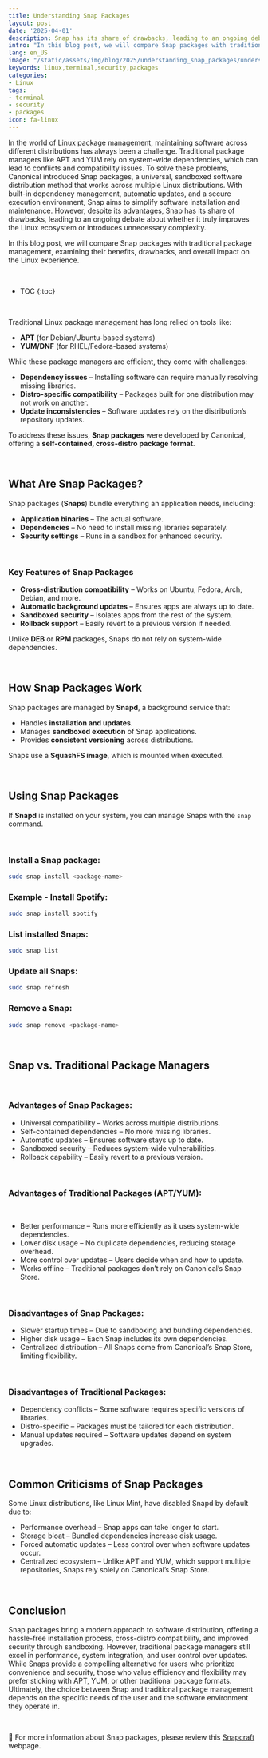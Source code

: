 ```yaml
---
title: Understanding Snap Packages
layout: post
date: '2025-04-01'
description: Snap has its share of drawbacks, leading to an ongoing debate about whether it truly improves the Linux ecosystem or introduces unnecessary complexity.
intro: "In this blog post, we will compare Snap packages with traditional package management, examining their benefits, drawbacks, and overall impact on the Linux experience." 
lang: en_US
image: "/static/assets/img/blog/2025/understanding_snap_packages/understanding_snap_packages.jpg"
keywords: linux,terminal,security,packages
categories:
- Linux
tags:
- terminal
- security
- packages
icon: fa-linux
---
```


In the world of Linux package management, maintaining software across different distributions has always been a challenge. Traditional package managers like APT and YUM rely on system-wide dependencies, which can lead to conflicts and compatibility issues. To solve these problems, Canonical introduced Snap packages, a universal, sandboxed software distribution method that works across multiple Linux distributions. With built-in dependency management, automatic updates, and a secure execution environment, Snap aims to simplify software installation and maintenance. However, despite its advantages, Snap has its share of drawbacks, leading to an ongoing debate about whether it truly improves the Linux ecosystem or introduces unnecessary complexity. 

In this blog post, we will compare Snap packages with traditional package management, examining their benefits, drawbacks, and overall impact on the Linux experience.

<br>

* TOC 
{:toc}

<br>

Traditional Linux package management has long relied on tools like:  
- **APT** (for Debian/Ubuntu-based systems)  
- **YUM/DNF** (for RHEL/Fedora-based systems)  

While these package managers are efficient, they come with challenges:  
- **Dependency issues** – Installing software can require manually resolving missing libraries.  
- **Distro-specific compatibility** – Packages built for one distribution may not work on another.  
- **Update inconsistencies** – Software updates rely on the distribution’s repository updates.  

To address these issues, **Snap packages** were developed by Canonical, offering a **self-contained, cross-distro package format**.  

<br>

## **What Are Snap Packages?**  
Snap packages (**Snaps**) bundle everything an application needs, including:  
- **Application binaries** – The actual software.  
- **Dependencies** – No need to install missing libraries separately.  
- **Security settings** – Runs in a sandbox for enhanced security.  

<br>

### **Key Features of Snap Packages**  
- **Cross-distribution compatibility** – Works on Ubuntu, Fedora, Arch, Debian, and more.  
- **Automatic background updates** – Ensures apps are always up to date.  
- **Sandboxed security** – Isolates apps from the rest of the system.  
- **Rollback support** – Easily revert to a previous version if needed.  

Unlike **DEB** or **RPM** packages, Snaps do not rely on system-wide dependencies.  

<br>

## **How Snap Packages Work**  
Snap packages are managed by **Snapd**, a background service that:  
- Handles **installation and updates**.  
- Manages **sandboxed execution** of Snap applications.  
- Provides **consistent versioning** across distributions.  

Snaps use a **SquashFS image**, which is mounted when executed.  

<br>

## **Using Snap Packages**  
If **Snapd** is installed on your system, you can manage Snaps with the `snap` command.  

<br>

### **Install a Snap package:**  
```bash
sudo snap install <package-name>
```

### **Example - Install Spotify:**  
```bash
sudo snap install spotify
```

### **List installed Snaps:**  
```bash
sudo snap list
```

### **Update all Snaps:**  
```bash
sudo snap refresh
```

### **Remove a Snap:**  
```bash
sudo snap remove <package-name>
```

<br>

## Snap vs. Traditional Package Managers

<br>

### Advantages of Snap Packages:
* Universal compatibility – Works across multiple distributions.
* Self-contained dependencies – No more missing libraries.
* Automatic updates – Ensures software stays up to date.
* Sandboxed security – Reduces system-wide vulnerabilities.
* Rollback capability – Easily revert to a previous version.

<br>

### Advantages of Traditional Packages (APT/YUM):

<br>

* Better performance – Runs more efficiently as it uses system-wide dependencies.
* Lower disk usage – No duplicate dependencies, reducing storage overhead.
* More control over updates – Users decide when and how to update.
* Works offline – Traditional packages don’t rely on Canonical’s Snap Store.

<br>

### Disadvantages of Snap Packages:
* Slower startup times – Due to sandboxing and bundling dependencies.
* Higher disk usage – Each Snap includes its own dependencies.
* Centralized distribution – All Snaps come from Canonical’s Snap Store, limiting flexibility.

<br>

### Disadvantages of Traditional Packages:
* Dependency conflicts – Some software requires specific versions of libraries.
* Distro-specific – Packages must be tailored for each distribution.
* Manual updates required – Software updates depend on system upgrades.

<br>

## Common Criticisms of Snap Packages

Some Linux distributions, like Linux Mint, have disabled Snapd by default due to:

* Performance overhead – Snap apps can take longer to start.
* Storage bloat – Bundled dependencies increase disk usage.
* Forced automatic updates – Less control over when software updates occur.
* Centralized ecosystem – Unlike APT and YUM, which support multiple repositories, Snaps rely solely on Canonical’s Snap Store.

<br>

## Conclusion
Snap packages bring a modern approach to software distribution, offering a hassle-free installation process, cross-distro compatibility, and improved security through sandboxing. However, traditional package managers still excel in performance, system integration, and user control over updates. While Snaps provide a compelling alternative for users who prioritize convenience and security, those who value efficiency and flexibility may prefer sticking with APT, YUM, or other traditional package formats. Ultimately, the choice between Snap and traditional package management depends on the specific needs of the user and the software environment they operate in.

<br>

📝 For more information about Snap packages, please review this [Snapcraft](https://snapcraft.io/) webpage.
